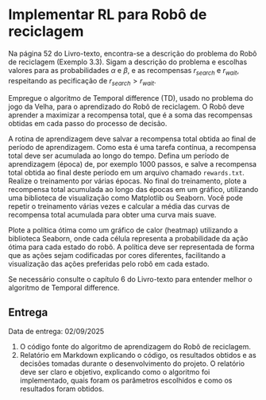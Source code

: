 # Implementar RL para Robô de reciclagem

Na página 52 do Livro-texto, encontra-se a descrição do problema do Robô de reciclagem (Exemplo 3.3). Sigam a descrição do problema e escolhas valores para as probabilidades $\alpha$ e $\beta$, e as recompensas $r_{search}$ e $r_{wait}$, respeitando as pecificação de $r_{search} > r_{wait}$.

Empregue o algoritmo de Temporal difference (TD), usado no problema do jogo da Velha, para o aprendizado do Robô de reciclagem. O Robô deve aprender a maximizar a recompensa total, que é a soma das recompensas obtidas em cada passo do processo de decisão.

A rotina de aprendizagem deve salvar a recompensa total obtida ao final de período de aprendizagem. Como esta é uma tarefa contínua, a recompensa total deve ser acumulada ao longo do tempo. Defina um período de aprendizagem (época) de, por exemplo $1000$ passos, e salve a recompensa total obtida ao final deste período em um arquivo chamado `rewards.txt`. Realize o treinamento por várias épocas. No final do treinamento, plote a recompensa total acumulada ao longo das épocas em um gráfico, utilizando uma biblioteca de visualização como Matplotlib ou Seaborn. Você pode repetir o treinamento várias vezes e calcular a média das curvas de  recompensa total acumulada para obter uma curva mais suave.

Plote a política ótima como um gráfico de calor (heatmap) utilizando a biblioteca Seaborn, onde cada célula representa a probabilidade da ação ótima para cada estado do robô. A política deve ser representada de forma que as ações sejam codificadas por cores diferentes, facilitando a visualização das ações preferidas pelo robô em cada estado.

Se necessário consulte o capítulo 6 do Livro-texto para entender melhor o algoritmo de Temporal difference.

## Entrega
Data de entrega: 02/09/2025

1. O código fonte do algoritmo de aprendizagem do Robô de reciclagem. 
2. Relatório em Markdown explicando o código, os resultados obtidos e as decisões tomadas durante o desenvolvimento do projeto. O relatório deve ser claro e objetivo, explicando como o algoritmo foi implementado, quais foram os parâmetros escolhidos e como os resultados foram obtidos.

